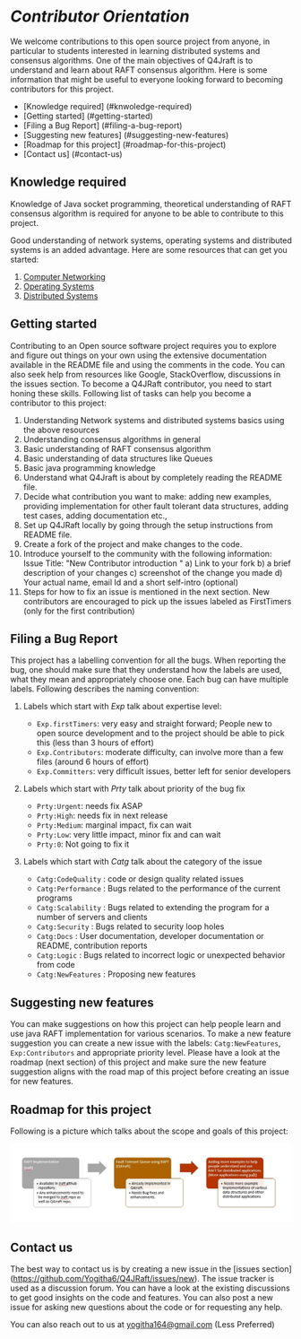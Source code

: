# *Contributor Orientation*

We welcome contributions to this open source project from anyone, in particular to students interested in learning distributed systems and consensus algorithms. One of the main objectives of Q4Jraft is to understand and learn about RAFT consensus algorithm. Here is some information that might be useful to everyone looking forward to becoming contributors for this project.

* [Knowledge required] (#knwoledge-required)
* [Getting started] (#getting-started)
* [Filing a Bug Report] (#filing-a-bug-report)
* [Suggesting new features] (#suggesting-new-features)
* [Roadmap for this project] (#roadmap-for-this-project)
* [Contact us] (#contact-us)

## Knowledge required
Knowledge of Java socket programming, theoretical understanding of RAFT consensus algorithm is required for anyone to be able to contribute to this project.

Good understanding of network systems, operating systems and distributed systems is an added advantage.
Here are some resources that can get you started:
1. [Computer Networking](https://www.udacity.com/course/computer-networking--ud436)
2. [Operating Systems](https://www.udacity.com/course/introduction-to-operating-systems--ud923)
3. [Distributed Systems](https://www.quora.com/Which-is-a-good-online-course-for-studying-distributed-systems-Video-lectures-preferred)

## Getting started
Contributing to an Open source software project requires you to explore and figure out things on your own using the extensive documentation available in the README file and using the comments in the code. You can also seek help from resources like Google, StackOverflow, discussions in the issues section. To become a Q4JRaft contributor, you need to start honing these skills.
Following list of tasks can help you become a contributor to this project:
1. Understanding Network systems and distributed systems basics using the above resources
2. Understanding consensus algorithms in general
3. Basic understanding of RAFT consensus algorithm
4. Basic understanding of data structures like Queues
5. Basic java programming knowledge
6. Understand what Q4Jraft is about by completely reading the README file.
7. Decide what contribution you want to make: adding new examples, providing implementation for other fault tolerant data structures, adding test cases, adding documentation etc.,
8. Set up Q4JRaft locally by going through the setup instructions from README file.
9. Create a fork of the project and make changes to the code.
10. Introduce yourself to the community with the following information:
	Issue Title: "New Contributor introduction <Your Github Name>"
	a) Link to your fork
	b) a brief description of your changes
	c) screenshot of the change you made
	d) Your actual name, email Id and a short self-intro (optional)
11. Steps for how to fix an issue is mentioned in the next section. New contributors are encouraged to pick up the issues labeled as FirstTimers (only for the first contribution)

## Filing a Bug Report
This project has a labelling convention for all the bugs. When reporting the bug, one should make sure that they understand how the labels are used, what they mean and appropriately choose one. Each bug can have multiple labels.
Following describes the naming convention:
1. Labels which start with *Exp* talk about expertise level:
	* `Exp.firstTimers`: very easy and straight forward; People new to open source development and to the project should be able to pick this (less than 3 hours of effort)
	* `Exp.Contributors`: moderate difficulty, can involve more than a few files (around 6 hours of effort)
	* `Exp.Committers`: very difficult issues, better left for senior developers
	
2. Labels which start with *Prty* talk about priority of the bug fix
	* `Prty:Urgent`: needs fix ASAP
	* `Prty:High`: needs fix in next release
	* `Prty:Medium`: marginal impact, fix can wait
	* `Prty:Low`: very little impact, minor fix and can wait
	* `Prty:0`: Not going to fix it 

3. Labels which start with *Catg* talk about the category of the issue
	* `Catg:CodeQuality` : code or design quality related issues
	* `Catg:Performance` : Bugs related to the performance of the current programs
	* `Catg:Scalability` : Bugs related to extending the program for a number of servers and clients
	* `Catg:Security` : Bugs related to security loop holes
	* `Catg:Docs` : User documentation, developer documentation or README, contribution reports
	* `Catg:Logic` : Bugs related to incorrect logic or unexpected behavior from code
	* `Catg:NewFeatures` : Proposing new features

## Suggesting new features
You can make suggestions on how this project can help people learn and use java RAFT implementation for various scenarios. To make a new feature suggestion you can create a new issue with the labels: `Catg:NewFeatures`, `Exp:Contributors` and appropriate priority level. Please have a look at the roadmap (next section) of this project and make sure the new feature suggestion aligns with the road map of this project before creating an issue for new features.

## Roadmap for this project
Following is a picture which talks about the scope and goals of this project:

![RoadmapforQ4Jraft.jpg](images/RoadMap.jpg)

## Contact us
The best way to contact us is by creating a new issue in the [issues section] (https://github.com/Yogitha6/Q4JRaft/issues/new). The issue tracker is used as a discussion forum. You can have a look at the existing discussions to get good insights on the code and features. You can also post a new issue for asking new questions about the code or for requesting any help.

You can also reach out to us at yogitha164@gmail.com (Less Preferred)
